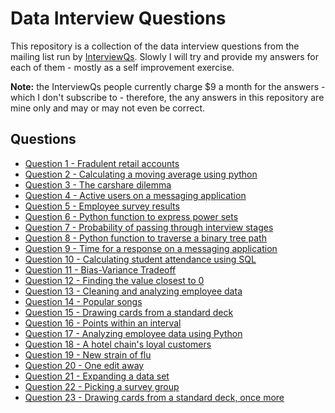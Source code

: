 # Data Interview Questions

This repository is a collection of the data interview questions from the mailing
list run by [InterviewQs](https://www.interviewqs.com/). Slowly I will try and
provide my answers for each of them - mostly as a self improvement exercise.

**Note:** the InterviewQs people currently charge $9 a month for the answers -
which I don't subscribe to - therefore, the any answers in this repository are
mine only and may or may not even be correct.

## Questions

  * [Question 1 - Fradulent retail accounts](./q_001/README.md)
  * [Question 2 - Calculating a moving average using python](./q_002/README.md)
  * [Question 3 - The carshare dilemma](./q_003/README.md)
  * [Question 4 - Active users on a messaging application](./q_004/README.md)
  * [Question 5 - Employee survey results](./q_005/README.md)
  * [Question 6 - Python function to express power sets](./q_006/README.md)
  * [Question 7 - Probability of passing through interview stages](./q_007/README.md)
  * [Question 8 - Python function to traverse a binary tree path](./q_008/README.md)
  * [Question 9 - Time for a response on a messaging application](./q_009/README.md)
  * [Question 10 - Calculating student attendance using SQL](./q_010/README.md)
  * [Question 11 - Bias-Variance Tradeoff](./q_011/README.md)
  * [Question 12 - Finding the value closest to 0](./q_012/README.md)
  * [Question 13 - Cleaning and analyzing employee data](./q_013/README.md)
  * [Question 14 - Popular songs](./q_014/README.md)
  * [Question 15 - Drawing cards from a standard deck](./q_015/README.md)
  * [Question 16 - Points within an interval](./q_016/README.md)
  * [Question 17 - Analyzing employee data using Python](./q_017/README.md)
  * [Question 18 - A hotel chain's loyal customers](./q_018/README.md)
  * [Question 19 - New strain of flu](./q_019/README.md)
  * [Question 20 - One edit away](./q_020/README.md)
  * [Question 21 - Expanding a data set](./q_021/README.md)
  * [Question 22 - Picking a survey group](./q_022/README.md)
  * [Question 23 - Drawing cards from a standard deck, once more](./q_023/README.md)
